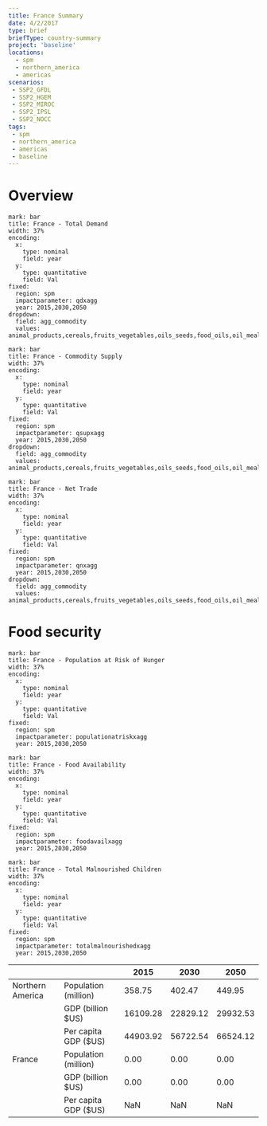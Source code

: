 ```yaml
---
title: France Summary
date: 4/2/2017
type: brief
briefType: country-summary
project: 'baseline'
locations:
  - spm
  - northern_america
  - americas
scenarios:
 - SSP2_GFDL
 - SSP2_HGEM
 - SSP2_MIROC
 - SSP2_IPSL
 - SSP2_NOCC
tags:
 - spm
 - northern_america
 - americas
 - baseline
---
```

# Overview 

```chart
mark: bar
title: France - Total Demand
width: 37%
encoding:
  x:
    type: nominal
    field: year
  y:
    type: quantitative
    field: Val
fixed:
  region: spm
  impactparameter: qdxagg
  year: 2015,2030,2050
dropdown:
  field: agg_commodity
  values: animal_products,cereals,fruits_vegetables,oils_seeds,food_oils,oil_meals,other,pulses,roots_tubers,sugar
```

```chart
mark: bar
title: France - Commodity Supply
width: 37%
encoding:
  x:
    type: nominal
    field: year
  y:
    type: quantitative
    field: Val
fixed:
  region: spm
  impactparameter: qsupxagg
  year: 2015,2030,2050
dropdown:
  field: agg_commodity
  values: animal_products,cereals,fruits_vegetables,oils_seeds,food_oils,oil_meals,other,pulses,roots_tubers,sugar
```

```chart
mark: bar
title: France - Net Trade
width: 37%
encoding:
  x:
    type: nominal
    field: year
  y:
    type: quantitative
    field: Val
fixed:
  region: spm
  impactparameter: qnxagg
  year: 2015,2030,2050
dropdown:
  field: agg_commodity
  values: animal_products,cereals,fruits_vegetables,oils_seeds,food_oils,oil_meals,other,pulses,roots_tubers,sugar
```

# Food security

```chart
mark: bar
title: France - Population at Risk of Hunger
width: 37%
encoding:
  x:
    type: nominal
    field: year
  y:
    type: quantitative
    field: Val
fixed:
  region: spm
  impactparameter: populationatriskxagg
  year: 2015,2030,2050
```

```chart
mark: bar
title: France - Food Availability
width: 37%
encoding:
  x:
    type: nominal
    field: year
  y:
    type: quantitative
    field: Val
fixed:
  region: spm
  impactparameter: foodavailxagg
  year: 2015,2030,2050
```

```chart
mark: bar
title: France - Total Malnourished Children
width: 37%
encoding:
  x:
    type: nominal
    field: year
  y:
    type: quantitative
    field: Val
fixed:
  region: spm
  impactparameter: totalmalnourishedxagg
  year: 2015,2030,2050
```

|   |   | 2015 | 2030 | 2050 |
|---|---|---|---|---|
| Northern America | Population (million) | 358.75 | 402.47 | 449.95 |
|  | GDP (billion $US) | 16109.28 | 22829.12 | 29932.53 |
|  | Per capita GDP ($US) | 44903.92 | 56722.54 | 66524.12 |
| France | Population (million) | 0.00 | 0.00 | 0.00 |
|  | GDP (billion $US) | 0.00 | 0.00 | 0.00 |
|  | Per capita GDP ($US) | NaN| NaN| NaN|